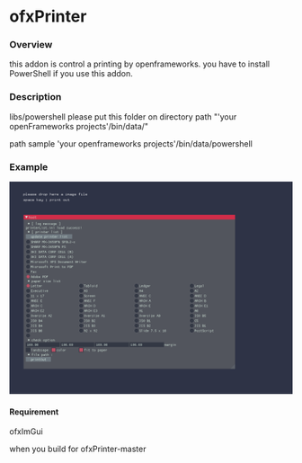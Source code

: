# ofxPrinter

### Overview
this addon is control a printing by openframeworks. 
you have to install PowerShell if you use this addon.

### Description
libs/powershell
please put this folder on directory path "'your openFrameworks projects'/bin/data/"

path sample
'your openframeworks projects'/bin/data/powershell

### Example
![Screenshot](images/Screenshot.png)

#### Requirement

ofxImGui

when you build for ofxPrinter-master
